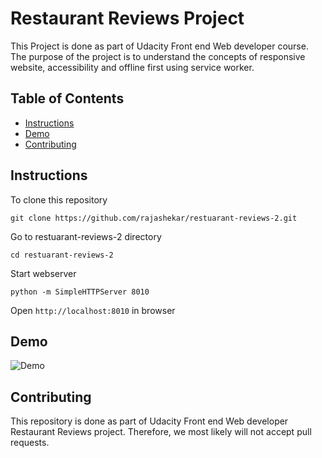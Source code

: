 #  Restaurant Reviews Project
This Project is done as part of Udacity Front end Web developer course. The purpose of the project is to understand the concepts of responsive website, accessibility and offline first using service worker. 

## Table of Contents

- [Instructions](#instructions)
- [Demo](#demo)
- [Contributing](#contributing)


## Instructions
To clone this repository
```
git clone https://github.com/rajashekar/restuarant-reviews-2.git
```

Go to restuarant-reviews-2 directory
```
cd restuarant-reviews-2
```

Start webserver 
```
python -m SimpleHTTPServer 8010
```

Open `http://localhost:8010` in browser

## Demo

![Demo](restaurant_reviews_demo.gif)

## Contributing

This repository is done as part of Udacity Front end Web developer Restaurant Reviews project. Therefore, we most likely will not accept pull requests.